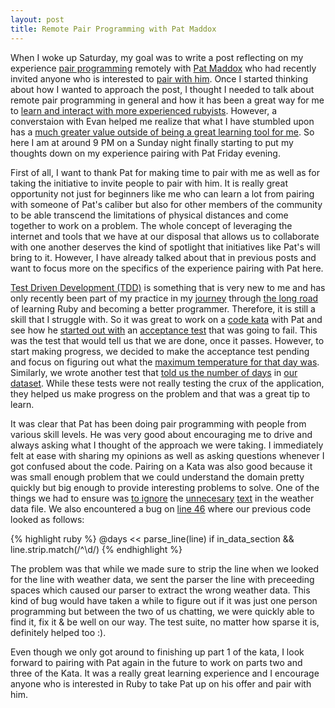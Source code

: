 ```yaml
---
layout: post
title: Remote Pair Programming with Pat Maddox
---
```


When I woke up Saturday, my goal was to write a post reflecting on my experience [pair programming](http://en.wikipedia.org/wiki/Pair_programming) remotely with [Pat Maddox](http://twitter.com/#!/patmaddox) who had recently invited anyone who is interested to [pair with him](http://patmaddox.com/blog/pair-with-me). Once I started thinking about how I wanted to approach the post, I thought I needed to talk about remote pair programming in general and how it has been a great way for me to [learn and interact with more experienced rubyists](http://tundal45.tumblr.com/post/3000146403/remote-pair-programming-great-way-to-learn-make). However, a converstaion with Evan helped me realize that what I have stumbled upon has a [much greater value outside of being a great learning tool for me](http://tundal45.tumblr.com/post/3014278767/standing-remotely-on-the-shoulder-of-giants). So here I am at around 9 PM on a Sunday night finally starting to put my thoughts down on my experience pairing with Pat Friday evening.

First of all, I want to thank Pat for making time to pair with me as well as for taking the initiative to invite people to pair with him. It is really great opportunity not just for beginners like me who can learn a lot from pairing with someone of Pat's caliber but also for other members of the community to be able transcend the limitations of physical distances and come together to work on a problem. The whole concept of leveraging the internet and tools that we have at our disposal that allows us to collaborate with one another deserves the kind of spotlight that initiatives like Pat's will bring to it. However, I have already talked about that in previous posts and want to focus more on the specifics of the experience pairing with Pat here.

[Test Driven Development (TDD)](http://en.wikipedia.org/wiki/Test-driven_development) is something that is very new to me and has only recently been part of my practice in my [journey](http://tundal45.tumblr.com/post/2894732263/the-story-so-far-in-my-journey) through [the long road](http://apprenticeship-patterns.labs.oreilly.com/ch03.html#the_long_road) of learning Ruby and becoming a better programmer. Therefore, it is still a skill that I struggle with. So it was great to work on a [code kata](http://codekata.pragprog.com/2007/01/kata_four_data_.html) with Pat and see how he [started out with](https://github.com/patmaddox/data_kata/blob/master/spec/data_kata_spec.rb#L63-69) an [acceptance test](http://c2.com/cgi/wiki?AcceptanceTest) that was going to fail. This was the test that would tell us that we are done, once it passes. However, to start making progress, we decided to make the acceptance test pending and focus on figuring out what the [maximum temperature for that day was](https://github.com/patmaddox/data_kata/blob/master/spec/data_kata_spec.rb#L77-83). Similarly, we wrote another test that [told us the number of days](https://github.com/patmaddox/data_kata/blob/master/spec/data_kata_spec.rb#L73-76) in [our dataset](https://github.com/patmaddox/data_kata/blob/master/spec/weather.dat). While these tests were not really testing the crux of the application, they helped us make progress on the problem and that was a great tip to learn.

It was clear that Pat has been doing pair programming with people from various skill levels. He was very good about encouraging me to drive and always asking what I thought of the approach we were taking. I immediately felt at ease with sharing my opinions as well as asking questions whenever I got confused about the code. Pairing on a Kata was also good because it was small enough problem that we could understand the domain pretty quickly but big enough to provide interesting problems to solve. One of the things we had to ensure was [to ignore](https://github.com/patmaddox/data_kata/blob/master/spec/data_kata_spec.rb#L38-48) the [unnecesary](https://github.com/patmaddox/data_kata/blob/master/spec/weather.dat#L1-8) [text](https://github.com/patmaddox/data_kata/blob/master/spec/weather.dat#L39-40) in the weather data file. We also encountered a bug on [line 46](https://github.com/patmaddox/data_kata/blob/master/spec/data_kata_spec.rb#L46) where our previous code looked as follows:

<!--script src="https://gist.github.com/803566.js"> </script-->
{% highlight ruby %}
@days << parse_line(line) if in_data_section && line.strip.match(/^\d/)
{% endhighlight %}

The problem was that while we made sure to strip the line when we looked for the line with weather data, we sent the parser the line with preceeding spaces which caused our parser to extract the wrong weather data. This kind of bug would have taken a while to figure out if it was just one person programming but between the two of us chatting, we were quickly able to find it, fix it & be well on our way. The test suite, no matter how sparse it is, definitely helped too :).

Even though we only got around to finishing up part 1 of the kata, I look forward to pairing with Pat again in the future to work on parts two and three of the Kata. It was a really great learning experience and I encourage anyone who is interested in Ruby to take Pat up on his offer and pair with him.

